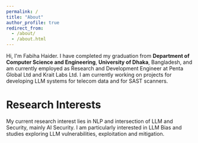 ```yaml
---
permalink: /
title: "About"
author_profile: true
redirect_from: 
  - /about/
  - /about.html
---
```


Hi, I'm Fabiha Haider. I have completed my graduation from **Department of Computer Science and Engineering**, **University of Dhaka**, Bangladesh, and am currently employed as Research and Development Engineer at Penta Global Ltd and Krait Labs Ltd. I am currently working on projects for developing LLM systems for telecom data and for SAST scanners.

Research Interests
======
My current research interest lies in NLP and intersection of LLM and Security, mainly AI Security. I am particularly interested in LLM Bias and studies exploring LLM vulnerabilities, exploitation and mitigation. 
